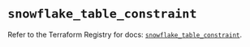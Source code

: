 # `snowflake_table_constraint`

Refer to the Terraform Registry for docs: [`snowflake_table_constraint`](https://registry.terraform.io/providers/snowflake-labs/snowflake/0.84.1/docs/resources/table_constraint).
